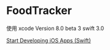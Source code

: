 # FoodTracker
使用
xcode Version 8.0 beta 3 
swift 3.0

[Start Developing iOS Apps (Swift)](https://developer.apple.com/library/ios/referencelibrary/GettingStarted/DevelopiOSAppsSwift/Lesson1.html#//apple_ref/doc/uid/TP40015214-CH3-SW1)
